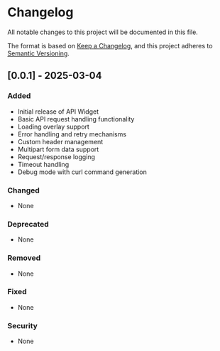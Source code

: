 # Changelog

All notable changes to this project will be documented in this file.

The format is based on [Keep a Changelog](https://keepachangelog.com/en/1.0.0/),
and this project adheres to [Semantic Versioning](https://semver.org/spec/v2.0.0.html).

## [0.0.1] - 2025-03-04

### Added
- Initial release of API Widget
- Basic API request handling functionality
- Loading overlay support
- Error handling and retry mechanisms
- Custom header management
- Multipart form data support
- Request/response logging
- Timeout handling
- Debug mode with curl command generation

### Changed
- None

### Deprecated
- None

### Removed
- None

### Fixed
- None

### Security
- None
